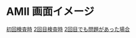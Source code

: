 # AMII 画面イメージ

[初回検査時](/first.html)
[2回目検査時](/second.html)
[2回目でも問題があった場合](/second-with-problem.html)
